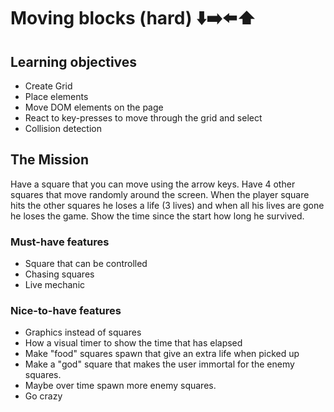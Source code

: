 # Moving blocks (hard) ⬇️➡️⬅️⬆️

## Learning objectives

- Create Grid
- Place elements
- Move DOM elements on the page
- React to key-presses to move through the grid and select
- Collision detection

## The Mission

Have a square that you can move using the arrow keys.
Have 4 other squares that move randomly around the screen.
When the player square hits the other squares he loses a life (3 lives) and when all his lives are gone he loses the game.
Show the time since the start how long he survived.

### Must-have features

- Square that can be controlled
- Chasing squares
- Live mechanic

### Nice-to-have features

- Graphics instead of squares
- How a visual timer to show the time that has elapsed
- Make "food" squares spawn that give an extra life when picked up
- Make a "god" square that makes the user immortal for the enemy squares.
- Maybe over time spawn more enemy squares.
- Go crazy
